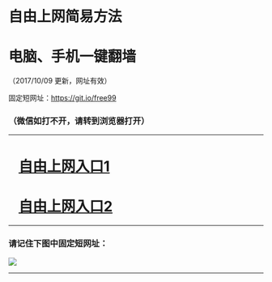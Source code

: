 ﻿# 自由上网简易方法

# 电脑、手机一键翻墙

（2017/10/09 更新，网址有效）

固定短网址：https://git.io/free99

### （微信如打不开，请转到浏览器打开）


***





# &nbsp;&nbsp; <a href="http://ft549917244.fwq-tz-1001.info/fwqtz01.html?t=100900120359 " target="_blank">自由上网入口1</a>
# &nbsp;&nbsp; <a href="http://ft156819043.fwq-tz-1002.info/fwqtz02.html?t=10090018624 " target="_blank">自由上网入口2</a>
***

### 请记住下图中固定短网址：

<img src="https://s3-us-west-2.amazonaws.com/fwq-1001/yjfq-20170905okok.png" /> 


***

